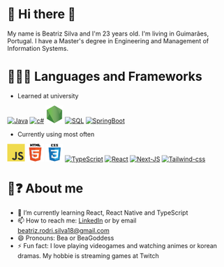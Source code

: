 # 🤗 Hi there 👋

My name is Beatriz Silva and I'm 23 years old. I'm living in Guimarães, Portugal.
I have a Master's degree in Engineering and Management of Information Systems.


# 👩🏼‍💻 Languages and Frameworks

- Learned at university
<p>
<a href="https://www.java.com"><img alt="Java" width="40px" src="https://cdn-icons-png.flaticon.com/512/226/226777.png" /></a>
<a href="https://dotnet.microsoft.com/en-us/apps/aspnet/web-apps"><img alt="c#" width="40px" src="https://iconape.com/wp-content/png_logo_vector/c.png" /></a>
<a href="https://nodejs.org"><img alt="Node.js" width="40px" src="https://raw.githubusercontent.com/github/explore/80688e429a7d4ef2fca1e82350fe8e3517d3494d/topics/nodejs/nodejs.png" /></a>
<a href="https://www.mysql.com"><img alt="SQL" width="40px" src="https://cdn2.iconfinder.com/data/icons/programming-50/64/206_programming-sql-data-database-512.png" /></a>
<a href="https://spring.io/projects/spring-boot"><img alt="SpringBoot" width="40px" src="https://img.icons8.com/?size=256&id=90519&format=png" /></a>
</p>

- Currently using most often
<p>
<a href="https://www.javascript.com/"><img alt="JavaScript" width="40px" src="https://raw.githubusercontent.com/github/explore/80688e429a7d4ef2fca1e82350fe8e3517d3494d/topics/javascript/javascript.png" /></a>
<a href="https://html.com/"><img alt="HTML" width="40px" src="https://raw.githubusercontent.com/github/explore/80688e429a7d4ef2fca1e82350fe8e3517d3494d/topics/html/html.png" /></a>
<a href="https://www.w3schools.com/css/css_website_layout.asp"><img alt="CSS" width="40px" src="https://raw.githubusercontent.com/github/explore/80688e429a7d4ef2fca1e82350fe8e3517d3494d/topics/css/css.png" /></a>
<a href="https://www.typescriptlang.org"><img alt="TypeScript" width="40px" src="https://upload.wikimedia.org/wikipedia/commons/thumb/4/4c/Typescript_logo_2020.svg/2048px-Typescript_logo_2020.svg.png" /></a>
<a href="https://react.dev"><img alt="React" width="40px" src="https://upload.wikimedia.org/wikipedia/commons/thumb/a/a7/React-icon.svg/2300px-React-icon.svg.png" /></a>
<a href="https://nextjs.org"><img alt="Next-JS" width="40px" src="https://www.svgrepo.com/show/354113/nextjs-icon.svg" /></a>
<a href="https://tailwindcss.com"><img alt="Tailwind-css" width="40px" src="https://www.svgrepo.com/show/374118/tailwind.svg" /></a>
</p>


# 🔎❓ About me

- 🌱 I’m currently learning React, React Native and TypeScript
- 📫 How to reach me: [LinkedIn](https://www.linkedin.com/in/beatrizsilva18) or by email beatriz.rodri.silva18@gmail.com
- 😄 Pronouns: Bea or BeaGoddess
- ⚡ Fun fact: I love playing videogames and watching animes or korean dramas. My hobbie is streaming games at Twitch


